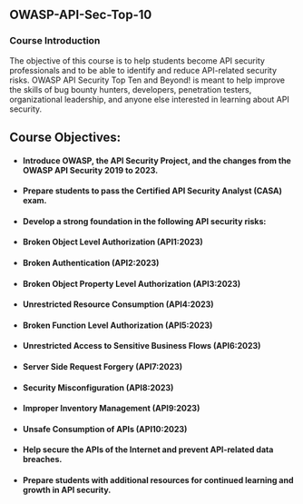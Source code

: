 ## OWASP-API-Sec-Top-10

### Course Introduction
The objective of this course is to help students become API security professionals and to be able to identify and reduce API-related security risks. OWASP API Security Top Ten and Beyond! is meant to help improve the skills of bug bounty hunters, developers, penetration testers, organizational leadership, and anyone else interested in learning about API security.

 

 
## Course Objectives:

* #### Introduce OWASP, the API Security Project, and the changes from the OWASP API Security 2019 to 2023.
* #### Prepare students to pass the Certified API Security Analyst (CASA) exam.
* #### Develop a strong foundation in the following API security risks:
* #### Broken Object Level Authorization (API1:2023)
* #### Broken Authentication (API2:2023)
* #### Broken Object Property Level Authorization (API3:2023)
* #### Unrestricted Resource Consumption (API4:2023)
* #### Broken Function Level Authorization (API5:2023)
* #### Unrestricted Access to Sensitive Business Flows (API6:2023)
* #### Server Side Request Forgery (API7:2023)
* #### Security Misconfiguration (API8:2023)
* #### Improper Inventory Management (API9:2023)
* #### Unsafe Consumption of APIs (API10:2023)
* #### Help secure the APIs of the Internet and prevent API-related data breaches.
* #### Prepare students with additional resources for continued learning and growth in API security.